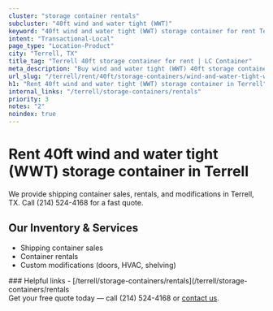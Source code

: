 ```yaml
---
cluster: "storage container rentals"
subcluster: "40ft wind and water tight (WWT)"
keyword: "40ft wind and water tight (WWT) storage container for rent Terrell, TX"
intent: "Transactional-Local"
page_type: "Location-Product"
city: "Terrell, TX"
title_tag: "Terrell 40ft storage container for rent | LC Container"
meta_description: "Buy wind and water tight (WWT) 40ft storage container rent with local delivery in Terrell, TX. LC Container — local Since 2003. Request a fast quote today."
url_slug: "/terrell/rent/40ft/storage-containers/wind-and-water-tight-wwt"
h1: "Rent 40ft wind and water tight (WWT) storage container in Terrell"
internal_links: "/terrell/storage-containers/rentals"
priority: 3
notes: "2"
noindex: true
---
```


# Rent 40ft wind and water tight (WWT) storage container in Terrell

We provide shipping container sales, rentals, and modifications in Terrell, TX. Call (214) 524-4168 for a fast quote.

## Our Inventory & Services
- Shipping container sales
- Container rentals
- Custom modifications (doors, HVAC, shelving)

<div data-section="internal-links">
### Helpful links
- [/terrell/storage-containers/rentals](/terrell/storage-containers/rentals
</div>

<div data-section="cta">
Get your free quote today — call (214) 524-4168 or <a href="/contact">contact us</a>.
</div>

<script type="application/ld+json">{"@context":"https://schema.org","@type":"FAQPage","mainEntity":[{"@type":"Question","name":"How much does delivery cost in Terrell, TX?","acceptedAnswer":{"@type":"Answer","text":"Delivery costs vary by distance and container size. Most deliveries in Terrell, TX range from $150-$300. Call (214) 524-4168 for an exact quote based on your specific location."}},{"@type":"Question","name":"Do you offer financing or payment plans?","acceptedAnswer":{"@type":"Answer","text":"We accept major credit cards, checks, and can discuss commercial terms for bulk purchases. Call (214) 524-4168 to discuss options."}},{"@type":"Question","name":"Can you customize containers in Terrell, TX?","acceptedAnswer":{"@type":"Answer","text":"Yes — we perform modifications like doors, HVAC, insulation, and shelving. Request a custom quote at (214) 524-4168 or via our contact form."}}]}</script>
